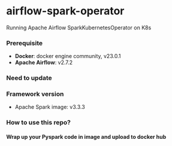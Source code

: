 # airflow-spark-operator
Running Apache Airflow SparkKubernetesOperator on K8s
### Prerequisite
- **Docker**: docker engine community, v23.0.1
- **Apache Airflow**: v2.7.2 
### Need to update

### Framework version
- Apache Spark image: v3.3.3

### How to use this repo?
#### Wrap up your Pyspark code in image and upload to docker hub
